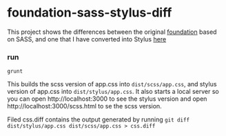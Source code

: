 # foundation-sass-stylus-diff

This project shows the differences between the original [foundation](https://github.com/zurb/foundation) based on SASS, and one that I have converted into Stylus [here](https://github.com/blai/foundation)

### run
```
grunt
```
This builds the scss version of app.css into `dist/scss/app.css`, and stylus version of app.css into `dist/stylus/app.css`. It also starts a local server so you can open http://localhost:3000 to see the stylus version and open http://localhost:3000/scss.html to se the scss version.

Filed css.diff contains the output generated by running `git diff dist/stylus/app.css dist/scss/app.css > css.diff`

